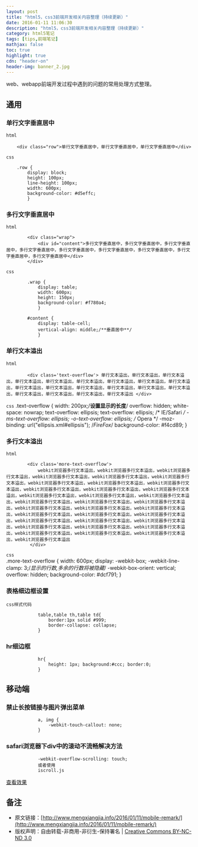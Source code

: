 ```yaml
---
layout: post
title: "html5，css3前端开发相关内容整理（持续更新）"
date: 2016-01-11 11:06:30
description: "html5，css3前端开发相关内容整理（持续更新）"
category: html5笔记
tags: [tips,前端笔记]
mathjax: false
toc: true
highlight: true
cdn: "header-on"
header-img: banner_2.jpg
---
```


web、webapp前端开发过程中遇到的问题的常用处理方式整理。

<!-- more -->

## 通用

### **单行文字垂直居中**

`html`

		<div class="row">单行文字垂直居中，单行文字垂直居中，单行文字垂直居中</div>

`css`
	
		.row {
			display: block;
			height: 100px;
			line-height: 100px;
			width: 600px;
			background-color: #d5effc;
		    }

### **多行文字垂直居中**

`html`	

		    <div class="wrap">
				<div id="content">多行文字垂直居中，多行文字垂直居中，多行文字垂直居中，多行文字垂直居中，多行文字垂直居中，多行文字垂直居中，多行文字垂直居中，多行文字垂直居中，多行文字垂直居中</div>
		    </div>


`css`
	
			.wrap {
				display: table;
				width: 600px;
				height: 150px;
				background-color: #f780a4;
			    }
			    
			#content {
				display: table-cell;
				vertical-align: middle;/**垂直居中**/
			    }


### **单行文本溢出**

`html`

			<div class='text-overflow'> 单行文本溢出，单行文本溢出，单行文本溢出，单行文本溢出，单行文本溢出，单行文本溢出，单行文本溢出，单行文本溢出，单行文本溢出，单行文本溢出，单行文本溢出，单行文本溢出，单行文本溢出，单行文本溢出，单行文本溢出，单行文本溢出，单行文本溢出，单行文本溢出，单行文本溢出 </div>



`css`
			    .text-overflow {
					width: 200px;/**设置显示的长度**/
					overflow: hidden;
					white-space: nowrap;
					text-overflow: ellipsis;
					text-overflow: ellipsis;
					/* IE/Safari */
					-ms-text-overflow: ellipsis;
					-o-text-overflow: ellipsis;
					/* Opera */
					-moz-binding: url("ellipsis.xml#ellipsis");
					/*FireFox*/
					background-color: #f4cd89;
			    }




### **多行文本溢出**

`html`

			<div class='more-text-overflow'>
				webkit浏览器多行文本溢出，webkit浏览器多行文本溢出，webkit浏览器多行文本溢出，webkit浏览器多行文本溢出，webkit浏览器多行文本溢出，webkit浏览器多行文本溢出，webkit浏览器多行文本溢出，webkit浏览器多行文本溢出，webkit浏览器多行文本溢出，webkit浏览器多行文本溢出，webkit浏览器多行文本溢出，webkit浏览器多行文本溢出，webkit浏览器多行文本溢出，webkit浏览器多行文本溢出，webkit浏览器多行文本溢出，webkit浏览器多行文本溢出，webkit浏览器多行文本溢出，webkit浏览器多行文本溢出，webkit浏览器多行文本溢出，webkit浏览器多行文本溢出，webkit浏览器多行文本溢出，webkit浏览器多行文本溢出，webkit浏览器多行文本溢出，webkit浏览器多行文本溢出，webkit浏览器多行文本溢出，webkit浏览器多行文本溢出，webkit浏览器多行文本溢出，webkit浏览器多行文本溢出，webkit浏览器多行文本溢出，webkit浏览器多行文本溢出，webkit浏览器多行文本溢出，webkit浏览器多行文本溢出，webkit浏览器多行文本溢出，webkit浏览器多行文本溢出
			 </div>		


`css`	
			    .more-text-overflow {
					width: 600px;
					display: -webkit-box;
					-webkit-line-clamp: 3;/*显示的行数,多余的行数将被隐藏*/
					-webkit-box-orient: vertical;
					overflow: hidden;
					background-color: #dcf791;
			    }


### **表格细边框设置**

`css样式代码`

			    table,table th,table td{
					border:1px solid #999;
					border-collapse: collapse;
			    }


### hr细边框

				hr{
				    height: 1px; background:#ccc; border:0;
				}


## 移动端


### 禁止长按链接与图片弹出菜单

				a, img {
				    -webkit-touch-callout: none; 
				}

###  safari浏览器下div中的滚动不流畅解决方法

				-webkit-overflow-scrolling: touch;
				或者使用
				iscroll.js




[查看效果](/demo/mobile-remark.html)

## 备注

* 原文链接：[http://www.mengxiangjia.info/2016/01/11/mobile-remark/](http://www.mengxiangjia.info/2016/01/11/mobile-remark/) 
* 版权声明：自由转载-非商用-非衍生-保持署名 | <a href='http://creativecommons.org/licenses/by-nc-nd/3.0/deed.zh'>Creative Commons BY-NC-ND 3.0</a>





